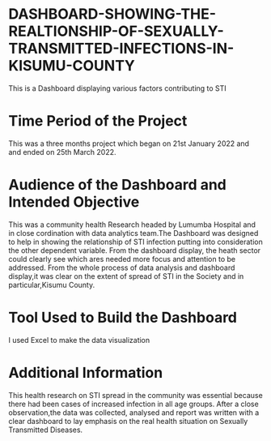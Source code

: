 # DASHBOARD-SHOWING-THE-REALTIONSHIP-OF-SEXUALLY-TRANSMITTED-INFECTIONS-IN-KISUMU-COUNTY
This is a Dashboard displaying various factors contributing to STI 
# Time Period of the Project
This was a three months project which began on 21st January 2022 and and ended on 25th March 2022.
# Audience of the Dashboard and Intended Objective
This was a community health Research headed by Lumumba Hospital and in close cordination with data analytics team.The Dashboard was designed to help in showing the relationship of STI infection putting into consideration the other dependent variable. From the dashboard display, the heath sector could clearly see which ares needed more focus and attention to be addressed. From the whole process of data analysis and dashboard display,it was clear on the extent of spread of STI in the Society and in particular,Kisumu County.
# Tool Used to Build the Dashboard
I used Excel to make the data visualization
# Additional Information
This health research on STI spread in the community was essential because there had been cases of increased infection in all age groups. After a close observation,the data was collected, analysed and report was written with a clear dashboard to lay emphasis on the real health situation on Sexually Transmitted Diseases.
